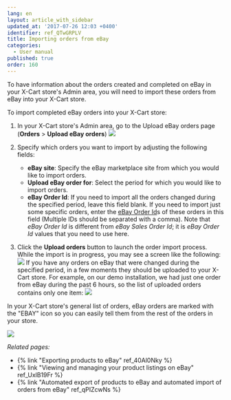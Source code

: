 ```yaml
---
lang: en
layout: article_with_sidebar
updated_at: '2017-07-26 12:03 +0400'
identifier: ref_QTwGRPLV
title: Importing orders from eBay
categories:
  - User manual
published: true
order: 160
---
```


To have information about the orders created and completed on eBay in your X-Cart store's Admin area, you will need to import these orders from eBay into your X-Cart store. 

To import completed eBay orders into your X-Cart store:

1.  In your X-Cart store's Admin area, go to the Upload eBay orders page (**Orders** > **Upload eBay orders**)
    ![]({{site.baseurl}}/attachments/9306779/9439199.png)

2.  Specify which orders you want to import by adjusting the following fields:
    * **eBay site**: Specify the eBay marketplace site from which you would like to import orders.
    * **Upload eBay order for**: Select the period for which you would like to import orders.
    * **eBay Order Id**: If you need to import all the orders changed during the specified period, leave this field blank. If you need to import just some specific orders, enter the [eBay Order Id](http://developer.ebay.com/devzone/xml/docs/reference/ebay/getorders.html#Request.OrderIDArray "eBay Order Id")s of these orders in this field (Multiple IDs should be separated with a comma). Note that _eBay Order Id_ is different from _eBay Sales Order Id_; it is _eBay Order Id_ values that you need to use here. 
3.  Click the **Upload orders** button to launch the order import process.
    While the import is in progress, you may see a screen like the following:
    ![]({{site.baseurl}}/attachments/9306779/9439200.png)
    If you have any orders on eBay that were changed during the specified period, in a few moments they should be uploaded to your X-Cart store. For example, on our demo installation, we had just one order from eBay during the past 6 hours, so the list of uploaded orders contains only one item:
    ![]({{site.baseurl}}/attachments/9306779/9439201.png)

In your X-Cart store's general list of orders, eBay orders are marked with the "EBAY" icon so you can easily tell them from the rest of the orders in your store.

![]({{site.baseurl}}/attachments/9306779/9439202.png)

_Related pages:_

*   {% link "Exporting products to eBay" ref_40Al0Nky %}
*   {% link "Viewing and managing your product listings on eBay" ref_UxlB19Fr %}
*   {% link "Automated export of products to eBay and automated import of orders from eBay" ref_qPIZcwNs %}
